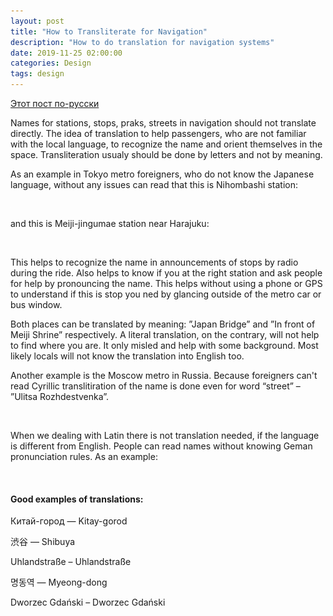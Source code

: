 ```yaml
---
layout: post
title: "How to Transliterate for Navigation"
description: "How to do translation for navigation systems"
date: 2019-11-25 02:00:00
categories: Design
tags: design
---
```


[Этот пост по-русски](/design/2019/11/26/translation-in-navigation-ru.html)

Names for stations, stops, praks, streets in navigation should not translate directly. The idea of translation to help passengers, who are not familiar with the local language, to recognize the name and orient themselves in the space. Transliteration usualy should be done by letters and not by meaning.

As an example in Tokyo metro foreigners, who do not know the Japanese language, without any issues can read that this is Nihombashi station:

<img src="/assets/images/lazy.png" alt="translation in navigation system signs" data-echo="/blog_img/tokyo/nihombashi.jpg">

and this is Meiji-jingumae station near Harajuku:

<img src="/assets/images/lazy.png" alt="translation in navigation system signs" data-echo="/blog_img/tokyo/meiji.jpg">

This helps to recognize the name in announcements of stops by radio during the ride. Also helps to know if you at the right station and ask people for help by pronouncing the name. This helps without using a phone or GPS to understand if this is stop you ned by glancing outside of the metro car or bus window.

Both places can be translated by meaning: ”Japan Bridge” and ”In front of Meiji Shrine” respectively. A literal translation, on the contrary, will not help to find where you are. It only misled and help with some background. Most likely locals will not know the translation into English too.

Another example is the Moscow metro in Russia. Because foreigners can't read Cyrillic translitiration of the name is done even for word “street” – ”Ulitsa Rozhdestvenka”.

<img src="/assets/images/lazy.png" alt="translation in navigation system signs" data-echo="/blog_img/tokyo/moscow.jpg">

When we dealing with Latin there is not translation needed, if the language is different from English.  People can read names without knowing Geman pronunciation rules. As an example:

<img src="/assets/images/lazy.png" alt="translation in navigation system signs" data-echo="/blog_img/tokyo/berlin.jpeg">



#### Good examples of translations:

Китай-город — Kitay-gorod

渋谷 — Shibuya

Uhlandstraße – Uhlandstraße 

명동역 — Myeong-dong

Dworzec Gdański – Dworzec Gdański